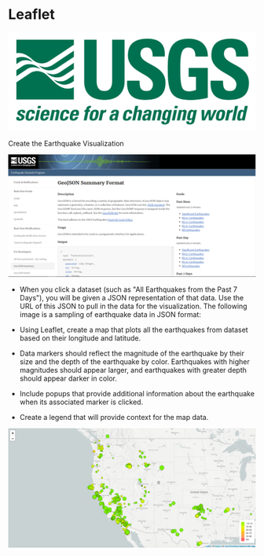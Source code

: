 # Leaflet

![image](https://github.com/sazhu809/Challenge-15-Leaflet/blob/main/Images/1-Logo.png)

Create the Earthquake Visualization
 
![image](https://github.com/sazhu809/Challenge-15-Leaflet/blob/main/Images/3-Data.png)

    
- When you click a dataset (such as "All Earthquakes from the Past 7 Days"), you will be given a JSON representation of that data. Use the URL of this JSON to pull in the data for the visualization. The following image is a sampling of earthquake data in JSON format:   
    
- Using Leaflet, create a map that plots all the earthquakes from dataset based on their longitude and latitude.

- Data markers should reflect the magnitude of the earthquake by their size and the depth of the earthquake by color. Earthquakes with higher magnitudes should appear larger, and earthquakes with greater depth should appear darker in color.

- Include popups that provide additional information about the earthquake when its associated marker is clicked.

- Create a legend that will provide context for the map data.


![image](https://github.com/sazhu809/Challenge-15-Leaflet/blob/main/Images/2-BasicMap.png)


